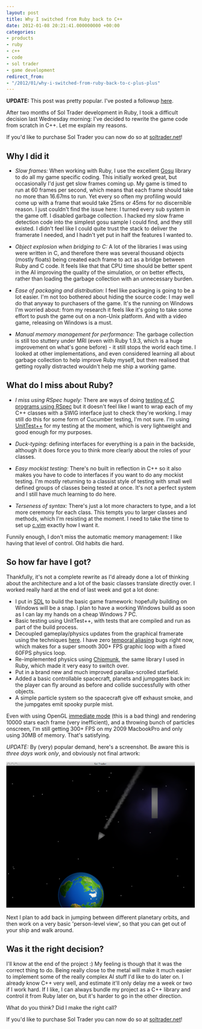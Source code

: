 ```yaml
---
layout: post
title: Why I switched from Ruby back to C++
date: 2012-01-08 20:21:41.000000000 +00:00
categories:
- products
- ruby
- c++
- code
- sol trader
- game development
redirect_from:
- "/2012/01/why-i-switched-from-ruby-back-to-c-plus-plus"
---
```

<div class='alert alert-info'>
  <b>UPDATE:</b> This post was pretty popular. I've posted a followup <a href="/2012/01/switching-sol-trader-from-ruby-to-c-plus-plus-one-week-on/">here</a>.
</div>

After two months of Sol Trader development in Ruby, I took a difficult decision last Wednesday morning: I've decided to rewrite the game code from scratch in C++. Let me explain my reasons.

<div class='alert alert-info'>
  If you'd like to purchase Sol Trader you can now do so at <a href='http://soltrader.net'>soltrader.net</a>!
</div>

## Why I did it

* *Slow frames:* When working with Ruby, I use the excellent [Gosu](https://github.com/jlnr/gosu) library to do all my game specific coding. This initially worked great, but occasionally I'd just get slow frames coming up. My game is timed to run at 60 frames per second, which means that each frame should take no more than 16.67ms to run. Yet every so often my profiling would come up with a frame that would take 25ms or 45ms for no discernible reason. I just couldn't find the issue here: I turned every sub system in the game off. I disabled garbage collection. I hacked my slow frame detection code into the simplest gosu sample I could find, and they still existed. I didn't feel like I could quite trust the stack to deliver the framerate I needed, and I hadn't yet put in half the features I wanted to.

* *Object explosion when bridging to C:* A lot of the libraries I was using were written in C, and therefore there was several thousand objects (mostly floats) being created each frame to act as a bridge between Ruby and C code. It feels like that that CPU time should be better spent in the AI improving the quality of the simulation, or on better effects, rather than loading the garbage collection with an unnecessary burden.

* *Ease of packaging and distribution:* I feel like packaging is going to be a lot easier. I'm not too bothered about hiding the source code: I may well do that anyway to purchasers of the game. It's the running on Windows I'm worried about: from my research it feels like it's going to take some effort to push the game out on a non-Unix platform. And with a video game, releasing on Windows is a must.

* *Manual memory management for performance:* The garbage collection is still too stuttery under MRI (even with Ruby 1.9.3, which is a huge improvement on what's gone before) - it still stops the world each time. I looked at other implementations, and even considered learning all about garbage collection to help improve Ruby myself, but then realised that getting royally distracted wouldn't help me ship a working game.

## What do I miss about Ruby?

* *I miss using RSpec hugely:* There are ways of doing [testing of C programs using RSpec](http://benmabey.com/2007/09/09/bdd-your-c.html) but it doesn't feel like I want to wrap each of my C++ classes with a SWIG interface just to check they're working. I may still do this for some form of Cucumber testing, I'm not sure. I'm using [UnitTest++](http://unittest-cpp.sourceforge.net/) for my testing at the moment, which is very lightweight and good enough for my purposes.

* *Duck-typing:* defining interfaces for everything is a pain in the backside, although it does force you to think more clearly about the roles of your classes.


* *Easy mockist testing:* There's no built in reflection in C++ so it also makes you have to code to interfaces if you want to do any mockist testing. I'm mostly returning to a classist style of testing with small well defined groups of classes being tested at once. It's not a perfect system and I still have much learning to do here.

* *Terseness of syntax:* There's just a lot more characters to type, and a lot more ceremony for each class. This tempts you to larger classes and methods, which I'm resisting at the moment. I need to take the time to set up [c.vim](http://www.vim.org/scripts/script.php?script_id=213) exactly how I want it.

Funnily enough, I don't miss the automatic memory management: I like having that level of control. Old habits die hard.

## So how far have I got?

Thankfully, it's not a complete rewrite as I'd already done a lot of thinking about the architecture and a lot of the basic classes translate directly over.  I worked really hard at the end of last week and got a lot done:

* I put in [SDL](http://www.libsdl.org) to build the basic game framework: hopefully building on Windows will be a snap. I plan to have a working Windows build as soon as I can lay my hands on a cheap Windows 7 PC.
* Basic testing using UnitTest++, with tests that are compiled and run as part of the build process.
* Decoupled gameplay/physics updates from the graphical framerate using the techniques [here](http://gafferongames.com/game-physics/fix-your-timestep/). I have zero [temporal aliasing](http://en.wikipedia.org/wiki/Temporal_anti-aliasing) bugs right now, which makes for a super smooth 300+ FPS graphic loop with a fixed 60FPS physics loop.
* Re-implemented physics using [Chipmunk](http://chipmunk-physics.net/), the same library I used in Ruby, which made it very easy to switch over.
* Put in a brand new and much improved parallax-scrolled starfield.
* Added a basic controllable spacecraft, planets and jumpgates back in: the player can fly around as before and collide successfully with other objects.
* A simple particle system so the spacecraft give off exhaust smoke, and the jumpgates emit spooky purple mist.

Even with using OpenGL [immediate mode](http://en.wikibooks.org/wiki/OpenGL_Programming/GLStart/Tut3#Immediate_Mode) (this is a bad thing) and rendering 10000 stars each frame (very inefficient), and a throwing bunch of particles onscreen, I'm still getting 300+ FPS on my 2009 MacbookPro and only using 30MB of memory. That's satisfying.

*UPDATE:* By (very) popular demand, here's a screenshot. Be aware this is *three days work only*, and obviously not final artwork:

<a href='/files/sol-trader-1.png'><img src='/files/sol-trader-1.png' width='500'/></a>

Next I plan to add back in jumping between different planetary orbits, and then work on a very basic 'person-level view', so that you can get out of your ship and walk around.

## Was it the right decision?

I'll know at the end of the project :) My feeling is though that it was the correct thing to do. Being really close to the metal will make it much easier to implement some of the really complex AI stuff I'd like to do later on. I already know C++ very well, and estimate it'll only delay me a week or two if I work hard. If I like, I can always bundle my project as a C++ library and control it from Ruby later on, but it's harder to go in the other direction.

What do you think? Did I make the right call?

<div class='alert alert-info'>
  If you'd like to purchase Sol Trader you can now do so at <a href='http://soltrader.net'>soltrader.net</a>!
</div>
